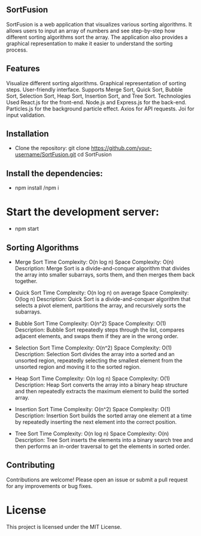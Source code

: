 ## SortFusion
SortFusion is a web application that visualizes various sorting algorithms. It allows users to input an array of numbers and see step-by-step how different sorting algorithms sort the array. The application also provides a graphical representation to make it easier to understand the sorting process.

## Features
Visualize different sorting algorithms.
Graphical representation of sorting steps.
User-friendly interface.
Supports Merge Sort, Quick Sort, Bubble Sort, Selection Sort, Heap Sort, Insertion Sort, and Tree Sort.
Technologies Used
React.js for the front-end.
Node.js and Express.js for the back-end.
Particles.js for the background particle effect.
Axios for API requests.
Joi for input validation.               

## Installation
- Clone the repository: git clone https://github.com/your-username/SortFusion.git
cd SortFusion

## Install the dependencies:
- npm install /npm i

# Start the development server:
- npm start

## Sorting Algorithms
- Merge Sort
Time Complexity: O(n log n)
Space Complexity: O(n)
Description: Merge Sort is a divide-and-conquer algorithm that divides the array into smaller subarrays, sorts them, and then merges them back together.

- Quick Sort
Time Complexity: O(n log n) on average
Space Complexity: O(log n)
Description: Quick Sort is a divide-and-conquer algorithm that selects a pivot element, partitions the array, and recursively sorts the subarrays.

- Bubble Sort
Time Complexity: O(n^2)
Space Complexity: O(1)
Description: Bubble Sort repeatedly steps through the list, compares adjacent elements, and swaps them if they are in the wrong order.

- Selection Sort
Time Complexity: O(n^2)
Space Complexity: O(1)
Description: Selection Sort divides the array into a sorted and an unsorted region, repeatedly selecting the smallest element from the unsorted region and moving it to the sorted region.

- Heap Sort
Time Complexity: O(n log n)
Space Complexity: O(1)
Description: Heap Sort converts the array into a binary heap structure and then repeatedly extracts the maximum element to build the sorted array.

- Insertion Sort
Time Complexity: O(n^2)
Space Complexity: O(1)
Description: Insertion Sort builds the sorted array one element at a time by repeatedly inserting the next element into the correct position.

- Tree Sort
Time Complexity: O(n log n)
Space Complexity: O(n)
Description: Tree Sort inserts the elements into a binary search tree and then performs an in-order traversal to get the elements in sorted order.


## Contributing
Contributions are welcome! Please open an issue or submit a pull request for any improvements or bug fixes.

# License
This project is licensed under the MIT License.

